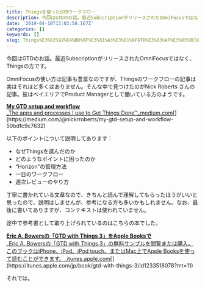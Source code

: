```yaml
---
title: Thingsを使ったGTDワークフロー
description: 今回はGTDのお話。最近SubscriptionがリリースされたOmniFocusではなく、Thingsの方です。
date: '2019-04-10T13:03:58.167Z'
categories: []
keywords: []
slug: Things%E3%82%92%E4%BD%BF%E3%81%A3%E3%81%9FGTD%E3%83%AF%E3%83%BC%E3%82%AF%E3%83%95%E3%83%AD%E3%83%BC
---
```

今回はGTDのお話。最近SubscriptionがリリースされたOmniFocusではなく、Thingsの方です。

OmniFocusの使い方は記事も豊富なのですが、Thingsのワークフローの記事は実はそれほど多くはありません。そんな中で見つけたのがNick Roberts さんの記事。彼はベイエリアでProduct Managerとして働いている方のようです。

[**My GTD setup and workflow**  
_The apps and processes I use to Get Things Done™_medium.com](https://medium.com/@nickrroberts/my-gtd-setup-and-workflow-50bdfc9c7632 "https://medium.com/@nickrroberts/my-gtd-setup-and-workflow-50bdfc9c7632")[](https://medium.com/@nickrroberts/my-gtd-setup-and-workflow-50bdfc9c7632)

以下のポイントについて説明してあります：

*   なぜThingsを選んだのか
*   どのようなポイントに困ったのか
*   “Horizon”の管理方法
*   一日のワークフロー
*   週次レビューのやり方

丁寧に書かれている文章なので、きちんと読んで理解してもらったほうがいいと思ったので、説明はしませんが、参考になる方も多いかもしれません。なお、最後に書いてありますが、コンテキストは使われていません。

途中で参考書として取り上げられているのはこちらの本でした。

[**Eric A. Bowersの「GTD with Things 3」をApple Booksで**  
_Eric A. Bowersの「GTD with Things 3」の無料サンプルを閲覧または購入。このブックはiPhone、iPad、iPod touch、またはMac上でApple Booksを使って読むことができます。_itunes.apple.com](https://itunes.apple.com/jp/book/gtd-with-things-3/id1233518078?mt=11 "https://itunes.apple.com/jp/book/gtd-with-things-3/id1233518078?mt=11")[](https://itunes.apple.com/jp/book/gtd-with-things-3/id1233518078?mt=11)

それでは。